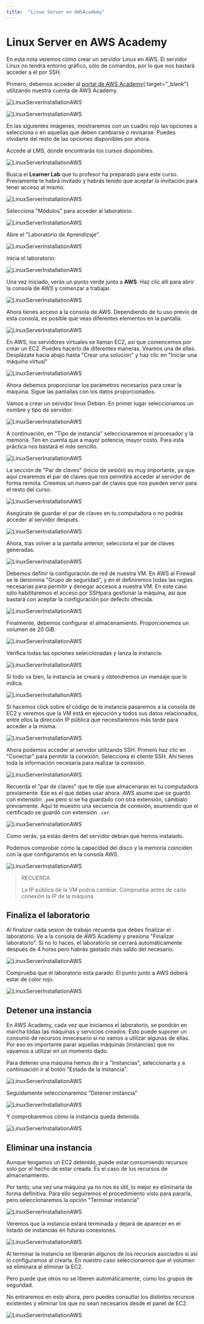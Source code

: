 ```yaml
---
title:  "Linux Server en AWSAcademy"
---
```

# Linux Server en AWS Academy

En esta nota veremos cómo crear un servidor Linux en AWS. El servidor Linux no tendrá entorno gráfico, sólo de comandos, por lo que nos bastará acceder a él por SSH.

Primero, debemos acceder al [portal de AWS Academy](https://www.awsacademy.com/vforcesite/LMS_Login){:target="_blank"} utilizando nuestra cuenta de AWS Academy.

![LinuxServerInstallationAWS](img/P1_1/01_1.png)

![LinuxServerInstallationAWS](img/P1_1/01_2.png)

En las siguientes imágenes, mostraremos con un cuadro rojo las opciones a selecciona o en aquellas que deben cambiarse o revisarse. Puedes olvidarte del resto de las opciones disponibles por ahora.

Accede al LMS, donde encontrarás los cursos disponibles.

![LinuxServerInstallationAWS](img/P1_1/01_3.png)

Busca el **Learner Lab** que tu profesor ha preparado para este curso. Previamente te habrá invitado y habrás tenido que aceptar la invitación para tener acceso al mismo.

![LinuxServerInstallationAWS](img/P1_1/01_4.png)

Selecciona "Módulos" para acceder al laboratorio.

![LinuxServerInstallationAWS](img/P1_1/02.png)

Abre el "Laboratorio de Aprendizaje".

![LinuxServerInstallationAWS](img/P1_1/03.png)

Inicia el laboratorio:

![LinuxServerInstallationAWS](img/P1_1/04.png)

Una vez iniciado, verás un punto verde junto a **AWS**. Haz clic allí para abrir la consola de AWS y comenzar a trabajar.

![LinuxServerInstallationAWS](img/P1_1/05.png)

Ahora tienes acceso a la consola de AWS. Dependiendo de tu uso previo de esta consola, es posible que veas diferentes elementos en la pantalla.

![LinuxServerInstallationAWS](img/P1_1/06.png)

En AWS, los servidores virtuales se llaman EC2, así que comencemos por crear un EC2. Puedes hacerlo de diferentes maneras. Veamos una de ellas. Desplázate hacia abajo hasta "Crear una solución" y haz clic en "Iniciar una máquina virtual"

![LinuxServerInstallationAWS](img/P1_1/07.png)

Ahora debemos proporcionar los parámetros necesarios para crear la máquina. Sigue las pantallas con los datos proporcionados.

Vamos a crear un servidor linux Debian. En primer lugar seleccionamos un nombre y tipo de servidor:

![LinuxServerInstallationAWS](img/P1_1/08.png)

A continuación, en "Tipo de instancia" seleccionaremos el procesador y la memoria. Ten en cuenta que a mayor potencia, mayor costo. Para esta práctica nos bastará el más sencillo.

![LinuxServerInstallationAWS](img/P1_1/09.png)

La sección de "Par de claves" (inicio de sesión) es muy importante, ya que aquí crearemos el par de claves que nos permitirá acceder al servidor de forma remota. Creemos un nuevo par de claves que nos pueden servir para el resto del curso.

![LinuxServerInstallationAWS](img/P1_1/10.png)

Asegúrate de guardar el par de claves en tu computadora o no podrás acceder al servidor después.

![LinuxServerInstallationAWS](img/P1_1/11.png)

Ahora, tras volver a la pantalla anterior, selecciona el par de claves generadas.

![LinuxServerInstallationAWS](img/P1_1/12.png)

Debemos definir la configuración de red de nuestra VM. En AWS al Firewall se le denomina "Grupo de seguridad", y en él definiremos todas las reglas necesarias para permitir y denegar accesos a nuestra VM. En este caso sólo habilitaremos el acceso por SSHpara gestionar la máquina, así que bastará con aceptar la configuración por defecto ofrecida.

![LinuxServerInstallationAWS](img/P1_1/13.png)

Finalmente, debemos configurar el almacenamiento. Proporcionemos un volumen de 20 GiB.

![LinuxServerInstallationAWS](img/P1_1/14.png)

Verifica todas las opciones seleccionadas y lanza la instancia.

![LinuxServerInstallationAWS](img/P1_1/15.png)

Si todo va bien, la instancia se creará y obtendremos un mensaje que lo indica.

![LinuxServerInstallationAWS](img/P1_1/16.png)

Si hacemos click sobre el código de la instancia pasaremos a la consola de EC2 y veremos que la VM está en ejecución y todos sus datos relacionados, entre ellos la dirección IP pública que necesitaremos más tarde para acceder a la misma.

![LinuxServerInstallationAWS](img/P1_1/17.png)

Ahora podemos acceder al servidor utilizando SSH. Primero haz clic en "Conectar" para permitir la conexión. Selecciona el cliente SSH. Ahí tienes toda la información necesaria para realizar la conexión.

![LinuxServerInstallationAWS](img/P1_1/18.png)

Recuerda el "par de claves" que te dije que almacenaras en tu computadora previamente. Ese es el que debes usar ahora. AWS asume que se guardó con extensión `.pem` pero si se ha guardado con otra extensión, cámbialo previamente. Aquí te muestro una secuencia de conexión, asumiendo que el certificado se guardó con extensión `.cer`.

![LinuxServerInstallationAWS](img/P1_1/19.png)

Como verás, ya estás dentro del servidor debian que hemos instalado.

Podemos comprobar cómo la capacidad del disco y la memoria coinciden con la que configuramos en la consola AWS.

![LinuxServerInstallationAWS](img/P1_1/20.png)



> RECUERDA
>
> La IP pública de la VM podría cambiar. Comprueba antes de cada conexión la IP de la máquina.

## Finaliza el laboratorio

Al finalizar cada sesion de trabajo recuerda que debes finalizar el laboratorio. Ve a la consola de AWS Academy y presiona "Finalizar laboratorio". Si no lo haces, el laboratorio se cerrará automáticamente después de 4 horas pero habrás gastado más saldo del necesario.

![LinuxServerInstallationAWS](img/P1_1/21.png)

Comprueba que el laboratorio esta parado. El punto junto a AWS deberá estar de color rojo.

![LinuxServerInstallationAWS](img/P1_1/22.png)

## Detener una instancia

En AWS Academy, cada vez que iniciamos el laboratorio, se pondrán en marcha todas las máquinas y servicios creados. Esto puede suponer un consumo de recursos innecesario si no vamos a utilizar algunas de ellas. Por eso es importante parar aquellas máquinas (instancias) que no vayamos a utilizar en un momento dado. 

Para detener una máquina hemos de ir a "Instancias", seleccionarla y a continuación ir al botón "Estado de la instancia".

![LinuxServerInstallationAWS](img/P1_1/23.png)

Seguidamente seleccionaremos "Detener instancia"

![LinuxServerInstallationAWS](img/P1_1/24.png)

Y comprobaremos cómo la instancia queda detenida.

![LinuxServerInstallationAWS](img/P1_1/25.png)

## Eliminar una instancia

Aunque tengamos un EC2 detenido, puede estar consumiendo recursos solo por el hecho de estar creada. Es el caso de los recursos de almacenamiento.

Por tanto, una vez una máquina ya no nos és útil, lo mejor es eliminarla de forma definitiva. Para ello seguiremos el procedimiento visto para pararla, pero seleccionaremos la opción "Terminar instancia"

![LinuxServerInstallationAWS](img/P1_1/26.png)

Veremos que la instancia estará terminada y dejará de aparecer en el listado de instancias en futuras conexiones.

![LinuxServerInstallationAWS](img/P1_1/27.png)

Al terminar la instancia se liberarán algunos de los recursos asociados si así lo configuramos al crearla. En nuestro caso seleccionamos que el volúmen se eliminara al eliminar la EC2. 

Pero puede que otros no se liberen automáticamente, como los grupos de seguridad.

No entraremos en esto ahora, pero puedes consultar los distintos recursos existentes y eliminar los que no sean necesarios desde el panel de EC2.

![LinuxServerInstallationAWS](img/P1_1/28.png)


